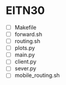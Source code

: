 # EITN30

- [ ] Makefile
- [ ] forward.sh
- [ ] routing.sh
- [ ] plots.py
- [ ] main.py
- [ ] client.py
- [ ] sever.py
- [ ] mobile_routing.sh
